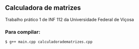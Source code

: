 ## Calculadora de matrizes

Trabalho prático 1 de INF 112 da Universidade Federal de Viçosa

### Para compilar: 
```bash
$ g++ main.cpp calculadoradematrizes.cpp
```
